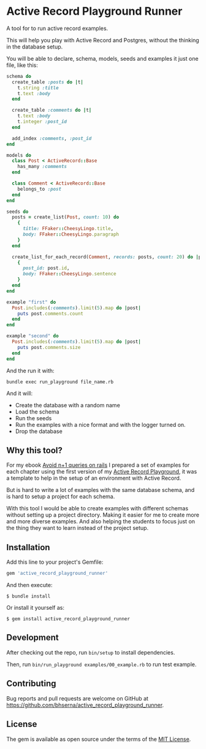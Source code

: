 # Active Record Playground Runner

A tool for to run active record examples.

This will help you play with Active Record and Postgres, without the thinking in the database setup.

You will be able to declare, schema, models, seeds and examples it just one file, like this:


```ruby
schema do
  create_table :posts do |t|
    t.string :title
    t.text :body
  end

  create_table :comments do |t|
    t.text :body
    t.integer :post_id
  end

  add_index :comments, :post_id
end

models do
  class Post < ActiveRecord::Base
    has_many :comments
  end

  class Comment < ActiveRecord::Base
    belongs_to :post
  end
end

seeds do
  posts = create_list(Post, count: 10) do
    {
      title: FFaker::CheesyLingo.title,
      body: FFaker::CheesyLingo.paragraph
    }
  end

  create_list_for_each_record(Comment, records: posts, count: 20) do |post|
    {
      post_id: post.id,
      body: FFaker::CheesyLingo.sentence
    }
  end
end

example "first" do
  Post.includes(:comments).limit(5).map do |post|
    puts post.comments.count
  end
end

example "second" do
  Post.includes(:comments).limit(5).map do |post|
    puts post.comments.size
  end
end
```

And the run it with:

```
bundle exec run_playground file_name.rb
```

And it will:

* Create the database with a random name
* Load the schema
* Run the seeds
* Run the examples with a nice format and with the logger turned on.
* Drop the database

## Why this tool?

For my ebook [Avoid n+1 queries on rails](https://bhserna.com/avoid-n-plus-1-queries-on-rails.html) I prepared a set of examples for each chapter using the first version of my [Active Record Playground](https://github.com/bhserna/active_record_playground), it was a template to help in the setup of an environment with Active Record.

But is hard to write a lot of examples with the same database schema, and is hard to setup a project for each schema.

With this tool I would be able to create examples with different schemas without setting up a project directory. Making it easier for me to create more and more diverse examples. And also helping the students to focus just on the thing they want to learn instead of the project setup.

## Installation

Add this line to your project's Gemfile:

```ruby
gem 'active_record_playground_runner'
```

And then execute:

    $ bundle install

Or install it yourself as:

    $ gem install active_record_playground_runner

## Development

After checking out the repo, run `bin/setup` to install dependencies.

Then, run `bin/run_playground examples/00_example.rb` to run test example.

## Contributing

Bug reports and pull requests are welcome on GitHub at https://github.com/bhserna/active_record_playground_runner.

## License

The gem is available as open source under the terms of the [MIT License](https://opensource.org/licenses/MIT).
